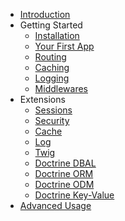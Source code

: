 - [Introduction](introduction.md)
- Getting Started
    - [Installation](getting-started/installation.md)
    - [Your First App](getting-started/your-first-app.md)
    - [Routing](getting-started/routing.md)
    - [Caching](getting-started/caching.md)
    - [Logging](getting-started/logging.md)
    - [Middlewares](getting-started/middlewares.md)
- Extensions
    - [Sessions](extensions/sessions.md)
    - [Security](extensions/security.md)
    - [Cache](extensions/cache.md)
    - [Log](extensions/log.md)
    - [Twig](extensions/twig.md)
    - [Doctrine DBAL](extensions/doctrine-dbal.md)
    - [Doctrine ORM](extensions/doctrine-orm.md)
    - [Doctrine ODM](extensions/doctrine-odm.md)
    - [Doctrine Key-Value](extensions/doctrine-key-value.md)
- [Advanced Usage](advanced/introduction.md)